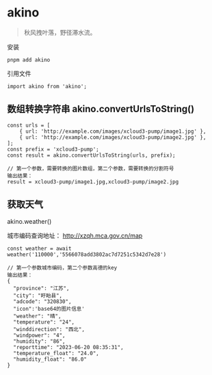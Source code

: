 # akino
> 秋风拽叶落，野径滞水流。

安装
```
pnpm add akino
```
引用文件

```
import akino from 'akino';
```


## 数组转换字符串  akino.convertUrlsToString()
```
const urls = [
    { url: 'http://example.com/images/xcloud3-pump/image1.jpg' },
    { url: 'http://example.com/images/xcloud3-pump/image2.jpg' },
];
const prefix = 'xcloud3-pump';
const result = akino.convertUrlsToString(urls, prefix);

// 第一个参数，需要转换的图片数组，第二个参数，需要转换的分割符号
输出结果：
result = xcloud3-pump/image1.jpg,xcloud3-pump/image2.jpg
```


## 获取天气
akino.weather()

城市编码查询地址：
http://xzqh.mca.gov.cn/map
```
const weather = await weather('110000','5566078add3802ac7d7251c5342d7e28')

// 第一个参数城市编码，第二个参数高德的key
输出结果：
{
  "province": "江苏",
  "city": "盱眙县",
  "adcode": "320830",
  "icon":'base64的图片信息'
  "weather": "晴",
  "temperature": "24",
  "winddirection": "西北",
  "windpower": "4",
  "humidity": "86",
  "reporttime": "2023-06-20 08:35:31",
  "temperature_float": "24.0",
  "humidity_float": "86.0"
}
```